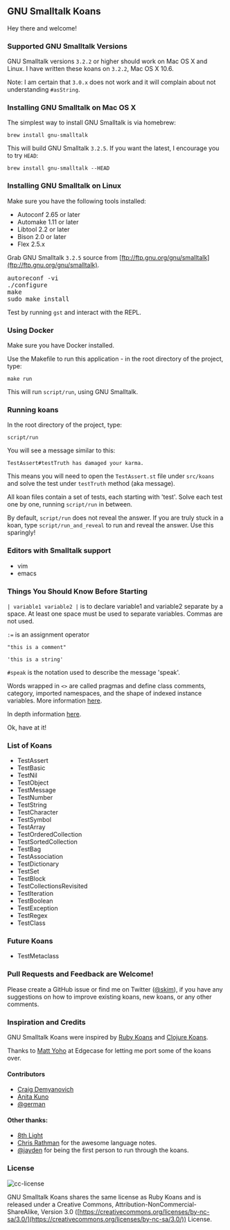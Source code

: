 ## GNU Smalltalk Koans

Hey there and welcome!

### Supported GNU Smalltalk Versions

GNU Smalltalk versions `3.2.2` or higher should work on Mac OS X and Linux.  I have written these koans on `3.2.2`, Mac OS X 10.6.

Note: I am certain that `3.0.x` does not work and it will complain about not understanding `#asString`.

### Installing GNU Smalltalk on Mac OS X

The simplest way to install GNU Smalltalk is via homebrew:

`brew install gnu-smalltalk`

This will build GNU Smalltalk `3.2.5`.  If you want the latest, I encourage you to try `HEAD`:

`brew install gnu-smalltalk --HEAD`

### Installing GNU Smalltalk on Linux

Make sure you have the following tools installed:

* Autoconf 2.65 or later
* Automake 1.11 or later
* Libtool 2.2 or later
* Bison 2.0 or later
* Flex 2.5.x

Grab GNU Smalltalk `3.2.5` source from [ftp://ftp.gnu.org/gnu/smalltalk](ftp://ftp.gnu.org/gnu/smalltalk).

<pre>
autoreconf -vi
./configure
make
sudo make install
</pre>

Test by running `gst` and interact with the REPL.

### Using Docker

Make sure you have Docker installed.

Use the Makefile to run this application - in the root directory of the project, type:

`make run`

This will run `script/run`, using GNU Smalltalk.

### Running koans

In the root directory of the project, type:

`script/run`

You will see a message similar to this:

`TestAssert#testTruth has damaged your karma.`

This means you will need to open the `TestAssert.st` file under `src/koans` and solve the test under `testTruth` method (aka message).

All koan files contain a set of tests, each starting with 'test'.  Solve each test one by one, running `script/run` in between.

By default, `script/run` does not reveal the answer.  If you are truly stuck in a koan, type `script/run_and_reveal` to run and reveal the answer.  Use this sparingly!

### Editors with Smalltalk support

* vim
* emacs

### Things You Should Know Before Starting

`| variable1 variable2 |` is to declare variable1 and variable2 separate by a space.  At least one space must be used to separate variables.  Commas are not used.

`:=` is an assignment operator

`"this is a comment"`

`'this is a string'`

`#speak` is the notation used to describe the message 'speak'.

Words wrapped in `<>` are called pragmas and define class comments, category, imported namespaces, and the shape of indexed instance variables.  More information [here](http://www.gnu.org/software/smalltalk/manual/gst.html#Syntax).

In depth information [here](http://squeak.joyful.com/LanguageNotes).

Ok, have at it!

### List of Koans

* TestAssert
* TestBasic
* TestNil
* TestObject
* TestMessage
* TestNumber
* TestString
* TestCharacter
* TestSymbol
* TestArray
* TestOrderedCollection
* TestSortedCollection
* TestBag
* TestAssociation
* TestDictionary
* TestSet
* TestBlock
* TestCollectionsRevisited
* TestIteration
* TestBoolean
* TestException
* TestRegex
* TestClass

### Future Koans

* TestMetaclass

### Pull Requests and Feedback are Welcome!

Please create a GitHub issue or find me on Twitter ([@skim](https://twitter.com/skim)), if you have any suggestions on how to improve existing koans, new koans, or any other comments.

### Inspiration and Credits

GNU Smalltalk Koans were inspired by [Ruby Koans](https://github.com/edgecase/ruby_koans) and [Clojure Koans](https://github.com/functional-koans/clojure-koans).

Thanks to [Matt Yoho](https://twitter.com/#!/mattyoho) at Edgecase for letting me port some of the koans over.

#### Contributors

* [Craig Demyanovich](https://twitter.com/demmer12)
* [Anita Kuno](https://twitter.com/anteaya)
* [@german](https://github.com/german)

#### Other thanks:

* [8th Light](https://8thlight.com/)
* [Chris Rathman](http://squeak.joyful.com/LanguageNotes) for the awesome language notes.
* [@jayden](https://github.com/jayden) for being the first person to run through the koans.

### License

![cc-license](https://licensebuttons.net/l/by-nc-sa/3.0/88x31.png)

GNU Smalltalk Koans shares the same license as Ruby Koans and is released under a Creative Commons,
Attribution-NonCommercial-ShareAlike, Version 3.0
([https://creativecommons.org/licenses/by-nc-sa/3.0/](https://creativecommons.org/licenses/by-nc-sa/3.0/)) License.
